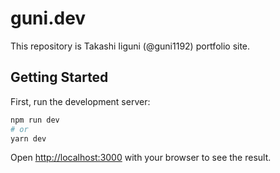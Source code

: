 # guni.dev

This repository is Takashi Iiguni (@guni1192) portfolio site.

## Getting Started

First, run the development server:

```bash
npm run dev
# or
yarn dev
```

Open [http://localhost:3000](http://localhost:3000) with your browser to see the result.
